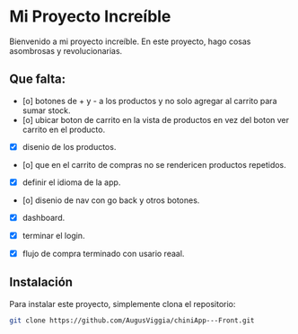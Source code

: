 # Mi Proyecto Increíble

Bienvenido a mi proyecto increíble. En este proyecto, hago cosas asombrosas y revolucionarias.

## Que falta:

- [o] botones de + y - a los productos y no solo agregar al carrito para sumar stock.
- [o] ubicar boton de carrito en la vista de productos en vez del boton ver carrito en el producto.
- [x] disenio de los productos.
- [o] que en el carrito de compras no se rendericen productos repetidos.
- [x] definir el idioma de la app.
- [o] disenio de nav con go back y otros botones.
- [x] dashboard.
- [x] terminar el login.
- [x] flujo de compra terminado con usario reaal.


## Instalación

Para instalar este proyecto, simplemente clona el repositorio:

```bash
git clone https://github.com/AugusViggia/chiniApp---Front.git

